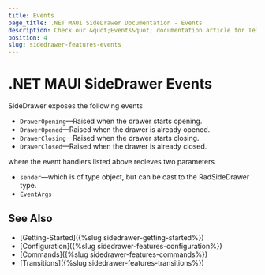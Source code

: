 ```yaml
---
title: Events
page_title: .NET MAUI SideDrawer Documentation - Events
description: Check our &quot;Events&quot; documentation article for Telerik SideDrawer for .NET MAUI control.
position: 4
slug: sidedrawer-features-events
---
```


# .NET MAUI SideDrawer Events

SideDrawer exposes the following events

* `DrawerOpening`&mdash;Raised when the drawer starts opening.
* `DrawerOpened`&mdash;Raised when the drawer is already opened.
* `DrawerClosing`&mdash;Raised when the drawer starts closing.
* `DrawerClosed`&mdash;Raised when the drawer is already closed.

where the event handlers listed above recieves two parameters

* `sender`&mdash;which is of type object, but can be cast to the RadSideDrawer type.
* `EventArgs`

## See Also

- [Getting-Started]({%slug sidedrawer-getting-started%})
- [Configuration]({%slug sidedrawer-features-configuration%})
- [Commands]({%slug sidedrawer-features-commands%})
- [Transitions]({%slug sidedrawer-features-transitions%})
